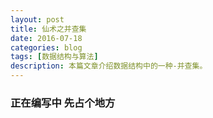 ```yaml
---
layout: post
title: 仙术之并查集
date: 2016-07-18
categories: blog
tags: [数据结构与算法]
description: 本篇文章介绍数据结构中的一种-并查集。
---
```

### 正在编写中 先占个地方
